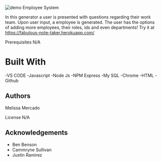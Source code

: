 ![demo](es.gif)
 Employee System

In this generator a user is presented with questions regarding their work team. Upon user input, a employee is generated. The user has the options of adding more employees, their roles, ids and even departments! Try it at https://fabulous-note-taker.herokuapp.com/

Prerequisites N/A

# Built With

-VS CODE
-Javascript
-Node Js
-NPM Express
-My SQL
-Chrome
-HTML
-Github

## Authors

Melissa Mercado

License N/A

## Acknowledgements


- Ben Benson 
- Cammryne Sullivan
- Justin Ramirez
